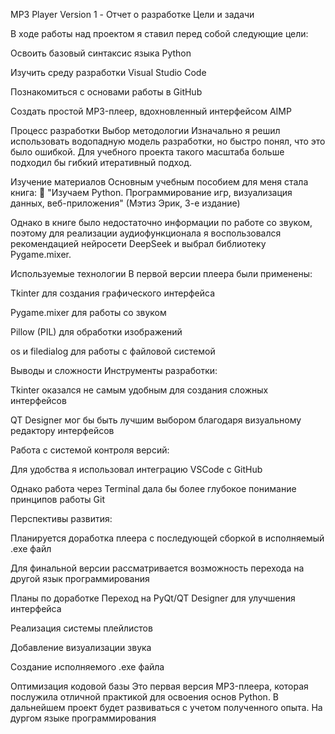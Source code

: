 MP3 Player Version 1 - Отчет о разработке
Цели и задачи

В ходе работы над проектом я ставил перед собой следующие цели:

Освоить базовый синтаксис языка Python

Изучить среду разработки Visual Studio Code

Познакомиться с основами работы в GitHub

Создать простой MP3-плеер, вдохновленный интерфейсом AIMP

Процесс разработки
Выбор методологии
Изначально я решил использовать водопадную модель разработки, но быстро понял, что это было ошибкой. Для учебного проекта такого масштаба больше подходил бы гибкий итеративный подход.

Изучение материалов
Основным учебным пособием для меня стала книга:
📖 "Изучаем Python. Программирование игр, визуализация данных, веб-приложения" (Мэтиз Эрик, 3-е издание)

Однако в книге было недостаточно информации по работе со звуком, поэтому для реализации аудиофункционала я воспользовался рекомендацией нейросети DeepSeek и выбрал библиотеку Pygame.mixer.

Используемые технологии
В первой версии плеера были применены:

Tkinter для создания графического интерфейса

Pygame.mixer для работы со звуком

Pillow (PIL) для обработки изображений

os и filedialog для работы с файловой системой

Выводы и сложности
Инструменты разработки:

Tkinter оказался не самым удобным для создания сложных интерфейсов

QT Designer мог бы быть лучшим выбором благодаря визуальному редактору интерфейсов

Работа с системой контроля версий:

Для удобства я использовал интеграцию VSCode с GitHub

Однако работа через Terminal дала бы более глубокое понимание принципов работы Git

Перспективы развития:

Планируется доработка плеера с последующей сборкой в исполняемый .exe файл

Для финальной версии рассматривается возможность перехода на другой язык программирования

Планы по доработке
Переход на PyQt/QT Designer для улучшения интерфейса

Реализация системы плейлистов

Добавление визуализации звука

Создание исполняемого .exe файла

Оптимизация кодовой базы
Это первая версия MP3-плеера, которая послужила отличной практикой для освоения основ Python. В дальнейшем проект будет развиваться с учетом полученного опыта. На дургом языке программирования 
